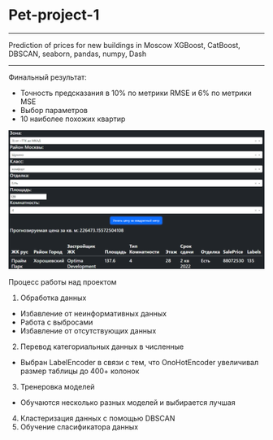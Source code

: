 # Pet-project-1
___
Prediction of prices for new buildings in Moscow
XGBoost, CatBoost, DBSCAN, seaborn, pandas, numpy, Dash
___
Финальный результат:
* Точность предсказания в 10% по метрики RMSE и 6% по метрики MSE
* Выбор параметров
* 10 наиболее похожих квартир

![Результат в виде web-интерфейса](Result.png)

Процесс работы над проектом
1) Обработка данных
* Избавление от неинформативных данных
* Работа с выбросами 
* Избавление от отсутствующих данных 
2) Перевод категориальных данных в численные 
* Выбран LabelEncoder в связи с тем, что OnoHotEncoder увеличивал размер таблицы до 400+ колонок 
3) Тренеровка моделей
* Обучаются несколько разных моделей и выбирается лучшая
4) Кластеризация данных с помощью DBSCAN 
5) Обучение сласификатора данных 

